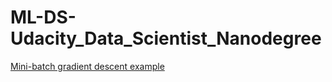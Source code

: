 # ML-DS-Udacity_Data_Scientist_Nanodegree

[Mini-batch gradient descent example](https://github.com/dylan-shao/ML-DS-Udacity_Data_Scientist_Nanodegree/tree/master/Mini-batch_example)
